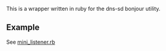 This is a wrapper written in ruby for the dns-sd bonjour utility.

Example
-------

See [mini_listener.rb](https://github.com/jdzak/dns_sd)
